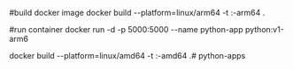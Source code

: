 #build docker image
docker build --platform=linux/arm64 -t <image-name>:<version>-arm64 .

#run container
docker run -d -p 5000:5000 --name python-app python:v1-arm6


docker build --platform=linux/amd64 -t <image-name>:<version>-amd64 .#   p y t h o n - a p p s  
 